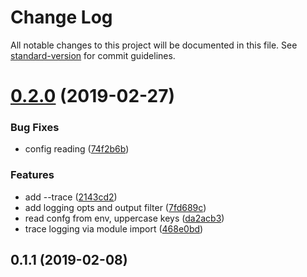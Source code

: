 # Change Log

All notable changes to this project will be documented in this file. See [standard-version](https://github.com/conventional-changelog/standard-version) for commit guidelines.

<a name="0.2.0"></a>
# [0.2.0](https://github.com/JamesSkinner/cfn-tools/compare/0.1.1...0.2.0) (2019-02-27)


### Bug Fixes

* config reading ([74f2b6b](https://github.com/JamesSkinner/cfn-tools/commit/74f2b6b))


### Features

* add --trace ([2143cd2](https://github.com/JamesSkinner/cfn-tools/commit/2143cd2))
* add logging opts and output filter ([7fd689c](https://github.com/JamesSkinner/cfn-tools/commit/7fd689c))
* read confg from env, uppercase keys ([da2acb3](https://github.com/JamesSkinner/cfn-tools/commit/da2acb3))
* trace logging via module import ([468e0bd](https://github.com/JamesSkinner/cfn-tools/commit/468e0bd))



<a name="0.1.1"></a>
## 0.1.1 (2019-02-08)
